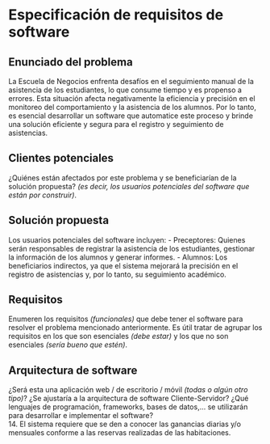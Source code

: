 # Especificación de requisitos de software

## Enunciado del problema

La Escuela de Negocios enfrenta desafíos en el seguimiento manual de la asistencia de los estudiantes, lo que consume tiempo y es propenso a errores. Esta situación afecta negativamente la eficiencia y precisión en el monitoreo del comportamiento y la asistencia de los alumnos. Por lo tanto, es esencial desarrollar un software que automatice este proceso y brinde una solución eficiente y segura para el registro y seguimiento de asistencias.

## Clientes potenciales
 
¿Quiénes están afectados por este problema y se beneficiarían de la solución propuesta? *(es decir, los usuarios potenciales del software que están por construir)*.

## Solución propuesta 

Los usuarios potenciales del software incluyen:
    - Preceptores: Quienes serán responsables de registrar la asistencia de los estudiantes, gestionar la información de los alumnos y generar informes.
    - Alumnos: Los beneficiarios indirectos, ya que el sistema mejorará la precisión en el registro de asistencias y, por lo tanto, su seguimiento académico.


## Requisitos

Enumeren los requisitos *(funcionales)* que debe tener el software para resolver el problema mencionado anteriormente. Es útil tratar de agrupar los requisitos en los que son esenciales *(debe estar)* y los que no son esenciales *(sería bueno que estén)*.
 
## Arquitectura de software

¿Será esta una aplicación web / de escritorio / móvil *(todas o algún otro tipo)*? ¿Se ajustaría a la arquitectura de software Cliente-Servidor? ¿Qué lenguajes de programación, frameworks, bases de datos,... se utilizarán para desarrollar e implementar el software?
<br>
14. El sistema requiere que se den a conocer las ganancias diarias y/o mensuales conforme a las reservas realizadas de las habitaciones.
